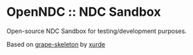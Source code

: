 # OpenNDC :: NDC Sandbox

Open-source NDC Sandbox for testing/development purposes.

Based on [grape-skeleton](https://github.com/xurde/grape-skeleton) by [xurde](https://github.com/xurde)

